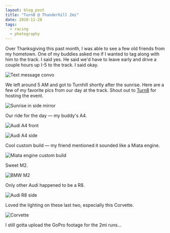 ```yaml
---
layout: blog_post
title: "Turn8 @ Thunderhill 2mi"
date: 2020-11-28
tags:
  - racing
  - photography
---
```


Over Thanksgiving this past month, I was able to see a few old friends from my hometown. One of my buddies asked me if I wanted to tag along with him to the track. I said yes. He said we'd have to leave early and drive a couple hours up I-5 to the track. I said okay.

![Text message convo](https://i.imgur.com/3ucyIPK.png)

We left around 5 AM and got to Turnhill shortly after the sunrise. Here are a few of my favorite pics from our day at the track. Shout out to [Turn8](https://www.turn8racing.com/) for hosting the event.

![Sunrise in side mirror](https://i.imgur.com/cjVxu4T.jpg)

Our ride for the day &mdash; my buddy's A4.

![Audi A4 front](https://i.imgur.com/bXaGfiB.jpg)

![Audi A4 side](https://i.imgur.com/HOxsrx5.jpg)

Cool custom build &mdash; my friend mentioned it sounded like a Miata engine.

![Miata engine custom build](https://i.imgur.com/kBSm1oz.jpg)

Sweet M2.

![BMW M2](https://i.imgur.com/v9f8dZy.jpg)

Only other Audi happened to be a R8.

![Audi R8 side](https://i.imgur.com/0R9RFSo.jpg)

Loved the lighting on these last two, especially this Corvette.

![Corvette](https://i.imgur.com/3VhDbcK.jpg)

I still gotta upload the GoPro footage for the 2mi runs...
